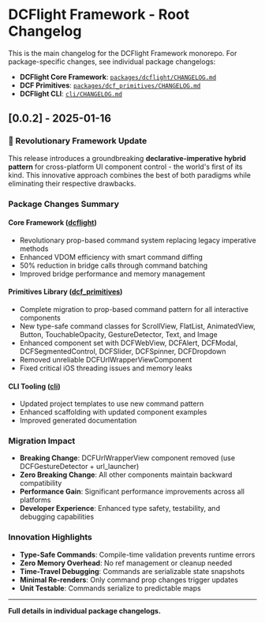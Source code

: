# DCFlight Framework - Root Changelog

This is the main changelog for the DCFlight Framework monorepo. For package-specific changes, see individual package changelogs:

- **DCFlight Core Framework**: [`packages/dcflight/CHANGELOG.md`](packages/dcflight/CHANGELOG.md)
- **DCF Primitives**: [`packages/dcf_primitives/CHANGELOG.md`](packages/dcf_primitives/CHANGELOG.md)
- **DCFlight CLI**: [`cli/CHANGELOG.md`](cli/CHANGELOG.md)

## [0.0.2] - 2025-01-16

### 🚀 Revolutionary Framework Update

This release introduces a groundbreaking **declarative-imperative hybrid pattern** for cross-platform UI component control - the world's first of its kind. This innovative approach combines the best of both paradigms while eliminating their respective drawbacks.

### Package Changes Summary

#### Core Framework ([dcflight](packages/dcflight/CHANGELOG.md))
- Revolutionary prop-based command system replacing legacy imperative methods
- Enhanced VDOM efficiency with smart command diffing  
- 50% reduction in bridge calls through command batching
- Improved bridge performance and memory management

#### Primitives Library ([dcf_primitives](packages/dcf_primitives/CHANGELOG.md))
- Complete migration to prop-based command pattern for all interactive components
- New type-safe command classes for ScrollView, FlatList, AnimatedView, Button, TouchableOpacity, GestureDetector, Text, and Image
- Enhanced component set with DCFWebView, DCFAlert, DCFModal, DCFSegmentedControl, DCFSlider, DCFSpinner, DCFDropdown
- Removed unreliable DCFUrlWrapperViewComponent
- Fixed critical iOS threading issues and memory leaks

#### CLI Tooling ([cli](cli/CHANGELOG.md))
- Updated project templates to use new command pattern
- Enhanced scaffolding with updated component examples
- Improved generated documentation

### Migration Impact
- **Breaking Change**: DCFUrlWrapperView component removed (use DCFGestureDetector + url_launcher)
- **Zero Breaking Change**: All other components maintain backward compatibility
- **Performance Gain**: Significant performance improvements across all platforms
- **Developer Experience**: Enhanced type safety, testability, and debugging capabilities

### Innovation Highlights
- **Type-Safe Commands**: Compile-time validation prevents runtime errors
- **Zero Memory Overhead**: No ref management or cleanup needed
- **Time-Travel Debugging**: Commands are serializable state snapshots
- **Minimal Re-renders**: Only command prop changes trigger updates
- **Unit Testable**: Commands serialize to predictable maps

---

**Full details in individual package changelogs.**
